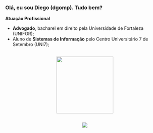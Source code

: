 ### Olá, eu sou Diego (dgomp). Tudo bem?

**Atuação Profissional**
- **Advogado**, bacharel em direito pela Universidade de Fortaleza (UNIFOR);
- Aluno de **Sistemas de Informação** pelo Centro Universitário 7 de Setembro (UNI7);

##

<div align="center">
  <a href="https://github.com/dgomp">
 <img height="180em" src="https://github-readme-stats.vercel.app/api?username=dgomp&show_icons=true&theme=dracula"/>
  </div>

##

<div align="center">
<a href="https://www.linkedin.com/in/jdiegomparente" target="_blank"><img src="https://img.shields.io/badge/-LinkedIn-%230077B5?style=for-the-badge&logo=linkedin&logoColor=white" target="_blank"></a>
</div>
